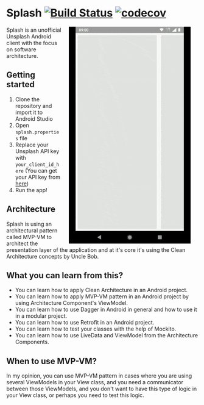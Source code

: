 # Splash [![Build Status](https://travis-ci.com/PHELAT/Splash.svg?branch=master)](https://travis-ci.com/PHELAT/Splash) [![codecov](https://codecov.io/gh/PHELAT/Splash/branch/master/graph/badge.svg)](https://codecov.io/gh/PHELAT/Splash)
<img src="https://github.com/PHELAT/Splash/blob/master/screenshot/screen1.gif" width="320" align="right" hspace="20">

Splash is an unofficial Unsplash Android client with the focus on software architecture.
## Getting started
1. Clone the repository and import it to Android Studio
2. Open `splash.properties` file
3. Replace your Unsplash API key with `your_client_id_here` (You can get your API key from [here](https://unsplash.com/developers))
4. Run the app!
## Architecture
Splash is using an architectural pattern called MVP-VM to architect the presentation layer of the application and at it's core it's using the Clean Architecture concepts by Uncle Bob.
## What you can learn from this?
- You can learn how to apply Clean Architecture in an Android project.
- You can learn how to apply MVP-VM pattern in an Android project by using Architecture Component's ViewModel.
- You can learn how to use Dagger in Android in general and how to use it in a modular project.
- You can learn how to use Retrofit in an Android project.
- You can learn how to test your classes with the help of Mockito.
- You can learn how to use LiveData and ViewModel from the Architecture Components.

## When to use MVP-VM?
In my opinion, you can use MVP-VM pattern in cases where you are using several ViewModels in your View class, and you need a communicator between those ViewModels, and you don't want to have this type of logic in your View class, or perhaps you need to test this logic.
